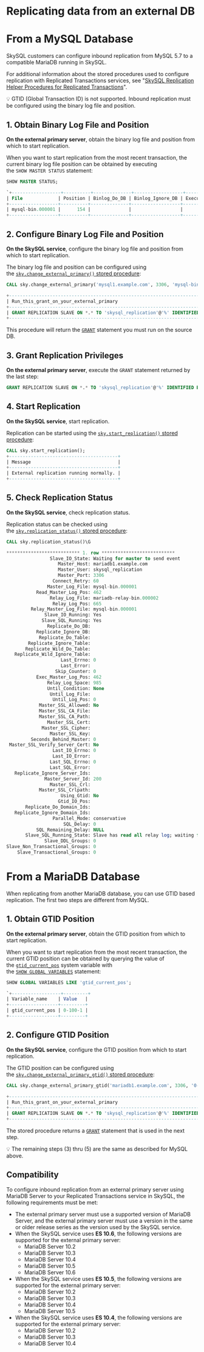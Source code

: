 # Replicating data from an external DB


# From a MySQL Database

SkySQL customers can configure inbound replication from MySQL 5.7 to a compatible MariaDB running in SkySQL.

For additional information about the stored procedures used to configure replication with Replicated Transactions services, see "[SkySQL Replication Helper Procedures for Replicated Transactions](<../Reference Guide/Sky Stored Procedures.md>)".

<aside>
💡 GTID (Global Transaction ID) is not supported. Inbound replication must be configured using the binary log file and position.
</aside>

## 1. Obtain Binary Log File and Position

**On the external primary server**, obtain the binary log file and position from which to start replication.

When you want to start replication from the most recent transaction, the current binary log file position can be obtained by executing the `SHOW MASTER STATUS` statement:

```sql
SHOW MASTER STATUS;

`+------------------+----------+--------------+------------------+-------------------+
| File             | Position | Binlog_Do_DB | Binlog_Ignore_DB | Executed_Gtid_Set |
+------------------+----------+--------------+------------------+-------------------+
| mysql-bin.000001 |      154 |              |                  |                   |
+------------------+----------+--------------+------------------+-------------------+
```

## 2. Configure Binary Log File and Position

**On the SkySQL service**, configure the binary log file and position from which to start replication.

The binary log file and position can be configured using the [`sky.change_external_primary()` stored procedure](<../Reference Guide/Sky Stored Procedures.md>):

```sql
CALL sky.change_external_primary('mysql1.example.com', 3306, 'mysql-bin.000001', 154, false);

+--------------------------------------------------------------------------------------------------------------+
| Run_this_grant_on_your_external_primary                                                                      |
+--------------------------------------------------------------------------------------------------------------+
| GRANT REPLICATION SLAVE ON *.* TO 'skysql_replication'@'%' IDENTIFIED BY '<password_hash>';                  |
+--------------------------------------------------------------------------------------------------------------+
```

This procedure will return the [`GRANT`](https://mariadb.com/kb/en/grant/) statement you must run on the source DB.          

## 3. Grant Replication Privileges

**On the external primary server**, execute the `GRANT` statement returned by the last step:

```sql
GRANT REPLICATION SLAVE ON *.* TO 'skysql_replication'@'%' IDENTIFIED BY '<password_hash>';
```

## 4. Start Replication

**On the SkySQL service**, start replication.

Replication can be started using the [`sky.start_replication()` stored procedure](<../Reference Guide/Sky Stored Procedures.md>):

```sql
CALL sky.start_replication();
+----------------------------------------+
| Message                                |
+----------------------------------------+
| External replication running normally. |
+----------------------------------------+
```

## 5. Check Replication Status

**On the SkySQL service**, check replication status.

Replication status can be checked using the [`sky.replication_status()` stored procedure](<../Reference Guide/Sky Stored Procedures.md>):

```sql
CALL sky.replication_status()\G

*************************** 1. row ***************************
                Slave_IO_State: Waiting for master to send event
                   Master_Host: mariadb1.example.com
                   Master_User: skysql_replication
                   Master_Port: 3306
                 Connect_Retry: 60
               Master_Log_File: mysql-bin.000001
           Read_Master_Log_Pos: 462
                Relay_Log_File: mariadb-relay-bin.000002
                 Relay_Log_Pos: 665
         Relay_Master_Log_File: mysql-bin.000001
              Slave_IO_Running: Yes
             Slave_SQL_Running: Yes
               Replicate_Do_DB:
           Replicate_Ignore_DB:
            Replicate_Do_Table:
        Replicate_Ignore_Table:
       Replicate_Wild_Do_Table:
   Replicate_Wild_Ignore_Table:
                    Last_Errno: 0
                    Last_Error:
                  Skip_Counter: 0
           Exec_Master_Log_Pos: 462
               Relay_Log_Space: 985
               Until_Condition: None
                Until_Log_File:
                 Until_Log_Pos: 0
            Master_SSL_Allowed: No
            Master_SSL_CA_File:
            Master_SSL_CA_Path:
               Master_SSL_Cert:
             Master_SSL_Cipher:
                Master_SSL_Key:
         Seconds_Behind_Master: 0
 Master_SSL_Verify_Server_Cert: No
                 Last_IO_Errno: 0
                 Last_IO_Error:
                Last_SQL_Errno: 0
                Last_SQL_Error:
   Replicate_Ignore_Server_Ids:
              Master_Server_Id: 200
                Master_SSL_Crl:
            Master_SSL_Crlpath:
                    Using_Gtid: No
                   Gtid_IO_Pos:
       Replicate_Do_Domain_Ids:
   Replicate_Ignore_Domain_Ids:
                 Parallel_Mode: conservative
                     SQL_Delay: 0
           SQL_Remaining_Delay: NULL
       Slave_SQL_Running_State: Slave has read all relay log; waiting for more updates
              Slave_DDL_Groups: 0
Slave_Non_Transactional_Groups: 0
    Slave_Transactional_Groups: 0

```



# From a MariaDB Database

When replicating from another MariaDB database, you can use GTID based replication. The first two steps are different from MySQL. 

## 1. Obtain GTID Position

**On the external primary server**, obtain the GTID position from which to start replication.

When you want to start replication from the most recent transaction, the current GTID position can be obtained by querying the value of the [`gtid_current_pos`](https://mariadb.com/kb/en/gtid/#gtid_current_pos) system variable with the [`SHOW GLOBAL VARIABLES`](https://mariadb.com/kb/en/show-variables/) statement:

```sql
SHOW GLOBAL VARIABLES LIKE 'gtid_current_pos';

`+------------------+---------+
| Variable_name    | Value   |
+------------------+---------+
| gtid_current_pos | 0-100-1 |
+------------------+---------+
```

## 2. Configure GTID Position

**On the SkySQL service**, configure the GTID position from which to start replication.

The GTID position can be configured using the [`sky.change_external_primary_gtid()` stored procedure](<../Reference Guide/Sky Stored Procedures.md>):

```sql
CALL sky.change_external_primary_gtid('mariadb1.example.com', 3306, '0-100-1', false);

+--------------------------------------------------------------------------------------------------------------+
| Run_this_grant_on_your_external_primary                                                                      |
+--------------------------------------------------------------------------------------------------------------+
| GRANT REPLICATION SLAVE ON *.* TO 'skysql_replication'@'%' IDENTIFIED BY '<password_hash>';                  |
+--------------------------------------------------------------------------------------------------------------+
```

The stored procedure returns a [`GRANT`](https://mariadb.com/kb/en/grant/) statement that is used in the next step.

<aside>
💡 The remaining steps (3) thru (5) are the same as described for MySQL above.
</aside>

## Compatibility

To configure inbound replication from an external primary server using MariaDB Server to your Replicated Transactions service in SkySQL, the following requirements must be met:

- The external primary server must use a supported version of MariaDB Server, and the external primary server must use a version in the same or older release series as the version used by the SkySQL service.
- When the SkySQL service uses **ES 10.6**, the following versions are supported for the external primary server:
    - MariaDB Server 10.2
    - MariaDB Server 10.3
    - MariaDB Server 10.4
    - MariaDB Server 10.5
    - MariaDB Server 10.6
- When the SkySQL service uses **ES 10.5**, the following versions are supported for the external primary server:
    - MariaDB Server 10.2
    - MariaDB Server 10.3
    - MariaDB Server 10.4
    - MariaDB Server 10.5
- When the SkySQL service uses **ES 10.4**, the following versions are supported for the external primary server:
    - MariaDB Server 10.2
    - MariaDB Server 10.3
    - MariaDB Server 10.4
